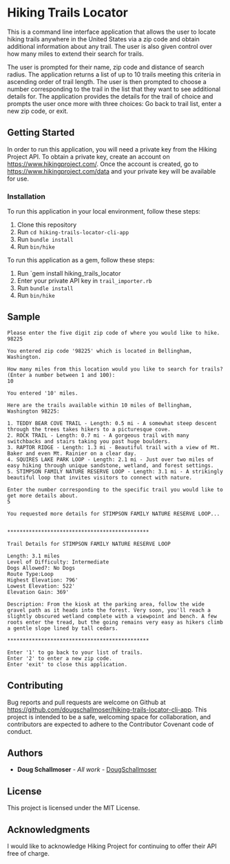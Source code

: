# Hiking Trails Locator

This is a command line interface application that allows the user to locate hiking trails anywhere in the United States via a zip code and obtain additional information about any trail. The user is also given control over how many miles to extend their search for trails.

The user is prompted for their name, zip code and distance of search radius. The application returns a list of up to 10 trails meeting this criteria in ascending order of trail length. The user is then prompted to choose a number corresponding to the trail in the list that they want to see additional details for. The application provides the details for the trail of choice and prompts the user once more with three choices: Go back to trail list, enter a new zip code, or exit.


## Getting Started

In order to run this application, you will need a private key from the Hiking Project API.
To obtain a private key, create an account on https://www.hikingproject.com/.
Once the account is created, go to https://www.hikingproject.com/data and your private key will be available for use.

### Installation

To run this application in your local environment, follow these steps:
1. Clone this repository
2. Run `cd hiking-trails-locator-cli-app`
3. Run `bundle install`
4. Run `bin/hike`

To run this application as a gem, follow these steps:
1. Run `gem install hiking_trails_locator
2. Enter your private API key in `trail_importer.rb`
3. Run `bundle install`
4. Run `bin/hike`



## Sample

```
Please enter the five digit zip code of where you would like to hike.
98225

You entered zip code '98225' which is located in Bellingham, Washington.

How many miles from this location would you like to search for trails? (Enter a number between 1 and 100):
10

You entered '10' miles.

Here are the trails available within 10 miles of Bellingham, Washington 98225:

1. TEDDY BEAR COVE TRAIL - Length: 0.5 mi - A somewhat steep descent through the trees takes hikers to a picturesque cove.
2. ROCK TRAIL - Length: 0.7 mi - A gorgeous trail with many switchbacks and stairs taking you past huge boulders.
3. RAPTOR RIDGE - Length: 1.3 mi - Beautiful trail with a view of Mt. Baker and even Mt. Rainier on a clear day.
4. SQUIRES LAKE PARK LOOP - Length: 2.1 mi - Just over two miles of easy hiking through unique sandstone, wetland, and forest settings.
5. STIMPSON FAMILY NATURE RESERVE LOOP - Length: 3.1 mi - A strikingly beautiful loop that invites visitors to connect with nature.

Enter the number corresponding to the specific trail you would like to get more details about.
5

You requested more details for STIMPSON FAMILY NATURE RESERVE LOOP...


**********************************************

Trail Details for STIMPSON FAMILY NATURE RESERVE LOOP

Length: 3.1 miles
Level of Difficulty: Intermediate
Dogs Allowed?: No Dogs
Route Type:Loop
Highest Elevation: 796'
Lowest Elevation: 522'
Elevation Gain: 369'

Description: From the kiosk at the parking area, follow the wide gravel path as it heads into the forest. Very soon, you'll reach a slightly obscured wetland complete with a viewpoint and bench. A few roots enter the tread, but the going remains very easy as hikers climb a gentle slope lined by tall cedars.

**********************************************

Enter '1' to go back to your list of trails.
Enter '2' to enter a new zip code.
Enter 'exit' to close this application.
```


## Contributing

Bug reports and pull requests are welcome on Github at https://github.com/dougschallmoser/hiking-trails-locator-cli-app. This project is intended to be a safe, welcoming space for collaboration, and contributors are expected to adhere to the Contributor Covenant code of conduct.
 

## Authors

* **Doug Schallmoser** - *All work* - [DougSchallmoser](https://github.com/dougschallmoser)


## License

This project is licensed under the MIT License.


## Acknowledgments

I would like to acknowledge Hiking Project for continuing to offer their API free of charge.
